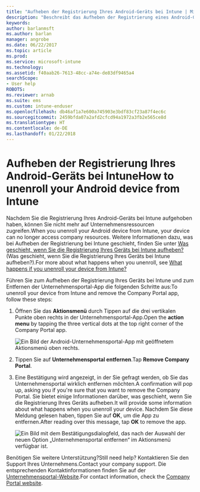 ```yaml
---
title: "Aufheben der Registrierung Ihres Android-Geräts bei Intune | Microsoft-Dokumentation"
description: "Beschreibt das Aufheben der Registrierung eines Android-Geräts bei Intune."
keywords: 
author: barlanmsft
ms.author: barlan
manager: angrobe
ms.date: 06/22/2017
ms.topic: article
ms.prod: 
ms.service: microsoft-intune
ms.technology: 
ms.assetid: f40aab26-7613-48cc-a74e-de83df9465a4
searchScope:
- User help
ROBOTS: 
ms.reviewer: arnab
ms.suite: ems
ms.custom: intune-enduser
ms.openlocfilehash: db46af1a7e600a745903e3bdf83cf23a87f4ec6c
ms.sourcegitcommit: 2459bfda07a2afd2cfcd94a1972a3fb2e565ce8d
ms.translationtype: HT
ms.contentlocale: de-DE
ms.lasthandoff: 01/22/2018
---
```

# <a name="how-to-unenroll-your-android-device-from-intune"></a><span data-ttu-id="c276c-103">Aufheben der Registrierung Ihres Android-Geräts bei Intune</span><span class="sxs-lookup"><span data-stu-id="c276c-103">How to unenroll your Android device from Intune</span></span>

<span data-ttu-id="c276c-104">Nachdem Sie die Registrierung Ihres Android-Geräts bei Intune aufgehoben haben, können Sie nicht mehr auf Unternehmensressourcen zugreifen.</span><span class="sxs-lookup"><span data-stu-id="c276c-104">When you unenroll your Android device from Intune, your device can no longer access company resources.</span></span>  <span data-ttu-id="c276c-105">Weitere Informationen dazu, was bei Aufheben der Registrierung bei Intune geschieht, finden Sie unter [Was geschieht, wenn Sie die Registrierung Ihres Geräts bei Intune aufheben?](what-happens-if-you-unenroll-your-device-from-intune-android.md) (Was geschieht, wenn Sie die Registrierung Ihres Geräts bei Intune aufheben?).</span><span class="sxs-lookup"><span data-stu-id="c276c-105">For more about what happens when you unenroll, see [What happens if you unenroll your device from Intune?](what-happens-if-you-unenroll-your-device-from-intune-android.md)</span></span>

<span data-ttu-id="c276c-106">Führen Sie zum Aufheben der Registrierung Ihres Geräts bei Intune und zum Entfernen der Unternehmensportal-App die folgenden Schritte aus:</span><span class="sxs-lookup"><span data-stu-id="c276c-106">To unenroll your device from Intune and remove the Company Portal app, follow these steps:</span></span>

1. <span data-ttu-id="c276c-107">Öffnen Sie das **Aktionsmenü** durch Tippen auf die drei vertikalen Punkte oben rechts in der Unternehmensportal-App.</span><span class="sxs-lookup"><span data-stu-id="c276c-107">Open the **action menu** by tapping the three vertical dots at the top right corner of the Company Portal app.</span></span> 

   ![Ein Bild der Android-Unternehmensportal-App mit geöffnetem Aktionsmenü oben rechts.](./media/android_remove_cp_menu_action_after_1705.png)

2. <span data-ttu-id="c276c-110">Tippen Sie auf **Unternehmensportal entfernen**.</span><span class="sxs-lookup"><span data-stu-id="c276c-110">Tap **Remove Company Portal**.</span></span>

3. <span data-ttu-id="c276c-111">Eine Bestätigung wird angezeigt, in der Sie gefragt werden, ob Sie das Unternehmensportal wirklich entfernen möchten.</span><span class="sxs-lookup"><span data-stu-id="c276c-111">A confirmation will pop up, asking you if you're sure that you want to remove the Company Portal.</span></span> <span data-ttu-id="c276c-112">Sie bietet einige Informationen darüber, was geschieht, wenn Sie die Registrierung Ihres Geräts aufheben.</span><span class="sxs-lookup"><span data-stu-id="c276c-112">It will provide some information about what happens when you unenroll your device.</span></span> <span data-ttu-id="c276c-113">Nachdem Sie diese Meldung gelesen haben, tippen Sie auf **OK**, um die App zu entfernen.</span><span class="sxs-lookup"><span data-stu-id="c276c-113">After reading over this message, tap **OK** to remove the app.</span></span> 

   ![Ein Bild mit dem Bestätigungsdialogfeld, das nach der Auswahl der neuen Option „Unternehmensportal entfernen“ im Aktionsmenü verfügbar ist.](./media/android_remove_cp_menu_confirmation_after_1705.png)

<span data-ttu-id="c276c-117">Benötigen Sie weitere Unterstützung?</span><span class="sxs-lookup"><span data-stu-id="c276c-117">Still need help?</span></span> <span data-ttu-id="c276c-118">Kontaktieren Sie den Support Ihres Unternehmens.</span><span class="sxs-lookup"><span data-stu-id="c276c-118">Contact your company support.</span></span> <span data-ttu-id="c276c-119">Die entsprechenden Kontaktinformationen finden Sie auf der [Unternehmensportal-Website](https://portal.manage.microsoft.com#HelpDeskDialog).</span><span class="sxs-lookup"><span data-stu-id="c276c-119">For contact information, check the [Company Portal website](https://portal.manage.microsoft.com#HelpDeskDialog).</span></span>
